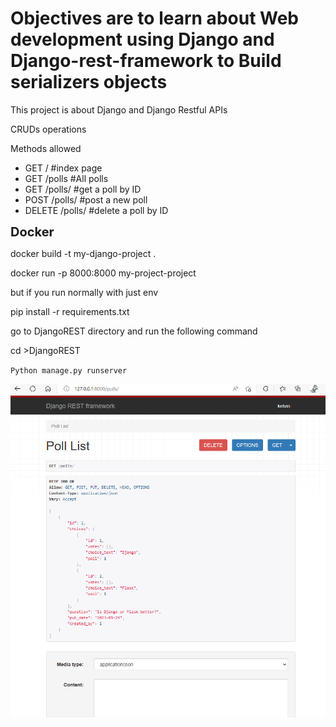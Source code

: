 
<h1>Objectives are to learn about Web development using Django and Django-rest-framework to Build serializers objects</h1>

This project is about Django and Django Restful APIs

<p>CRUDs operations</p>

Methods allowed

<ul>
    <li> GET /   #index page</li>
    <li>GET /polls #All polls</li>
    <li>GET /polls/<int:pk> #get a poll by ID</li>
    <li>POST /polls/<int:pk> #post a new poll</li>
    <li>DELETE /polls/<int:pk> #delete a poll by ID</li>
</ul>

<b style='font-size:20px;'>Docker</b>

docker build -t my-django-project .

docker run -p 8000:8000 my-project-project

but if you run normally with just env

pip install -r requirements.txt

go to DjangoREST directory and run the following command

cd >DjangoREST

<code>Python manage.py runserver</code>


<img src="interface.png">

